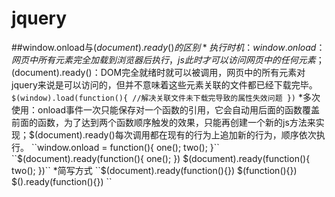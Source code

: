 # jquery
##window.onload与$(document).ready()的区别
*执行时机：window.onload：网页中所有元素完全加载到浏览器后执行，js此时才可以访问网页中的任何元素；$(document).ready()：DOM完全就绪时就可以被调用，网页中的所有元素对jquery来说是可以访问的，但并不意味着这些元素关联的文件都已经下载完毕。
``$(window).load(function(){
//解决关联文件未下载完导致的属性失效问题
})``
*多次使用：onload事件一次只能保存对一个函数的引用，它会自动用后面的函数覆盖前面的函数，为了达到两个函数顺序触发的效果，只能再创建一个新的js方法来实现；$(document).ready()每次调用都在现有的行为上追加新的行为，顺序依次执行。
``window.onload = function(){
	one();
	two();
}``
``$(document).ready(function(){
	one();
})
$(document).ready(function(){
	two();
})``
*简写方式
``$(document).ready(function(){})
$(function(){})
$().ready(function(){})
``



